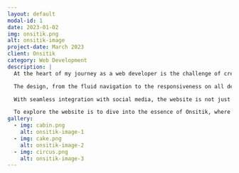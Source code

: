 ```yaml
---
layout: default
modal-id: 1
date: 2023-01-02
img: onsitik.png
alt: onsitik-image
project-date: March 2023
client: Onsitik
category: Web Development
description: |
  At the heart of my journey as a web developer is the challenge of creating the Onsitik website. A balanced fusion of creativity and functionality, the site stands out for its modern aesthetic and intuitive user experience.

  The design, from the fluid navigation to the responsiveness on all devices, guarantees a captivating journey. The persuasive content and captivating visual elements convey Onsitik's message clearly and convincingly.

  With seamless integration with social media, the website is not just an online presence; it's a strategic tool that reinforces the brand, attracts new customers and highlights Onsitik's expertise in digital marketing.

  To explore the website is to dive into the essence of Onsitik, where innovation meets effectiveness and vision becomes reality.
gallery:
  - img: cabin.png
    alt: onsitik-image-1
  - img: cake.png
    alt: onsitik-image-2
  - img: circus.png
    alt: onsitik-image-3
---
```

